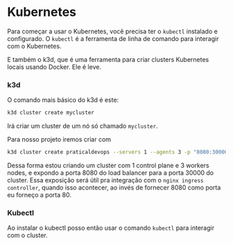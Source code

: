 # Kubernetes

Para começar a usar o Kubernetes, você precisa ter o `kubectl` instalado e configurado. O `kubectl` é a ferramenta de linha de comando para interagir com o Kubernetes.

E também o k3d, que é uma ferramenta para criar clusters Kubernetes locais usando Docker. Ele é leve.

### k3d

O comando mais básico do k3d é este:

```bash
k3d cluster create mycluster
```

Irá criar um cluster de um nó só chamado `mycluster`.

Para nosso projeto iremos criar com

```bash
k3d cluster create praticaldevops --servers 1 --agents 3 -p "8080:30000@loadbalancer"
```

Dessa forma estou criando um cluster com 1 control plane e 3 workers nodes, e expondo a porta 8080 do load balancer para a porta 30000 do cluster. 
Essa exposição será útil pra integração com o `nginx ingress controller`, quando isso acontecer, ao invés de fornecer 8080 como porta eu forneço a porta 80.

### Kubectl

Ao instalar o kubectl posso então usar o comando `kubectl` para interagir com o cluster.
